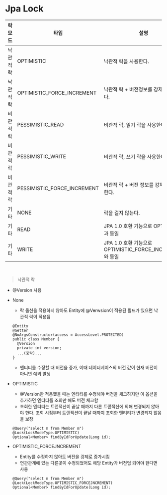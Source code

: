 # Jpa Lock 

|락 모드|타입|설명|
|------|---|---|
|낙관적 락|OPTIMISTIC|낙관적 락을 사용한다.|
|낙관적 락|OPTIMISTIC_FORCE_INCREMENT|낙관적 락 + 버전정보를 강제로 증가한다.	
|비관적 락|PESSIMISTIC_READ|비관적 락, 읽기 락을 사용한다.|
|비관적 락|PESSIMISTIC_WRITE|비관적 락, 쓰기 락을 사용한다.|		
|비관적 락|PESSIMISTIC_FORCE_INCREMENT|비관적 락 + 버전 정보를 강제로 증가한다.|		
|기타|NONE|락을 걸지 않는다.|
|기타|READ|JPA 1.0 호환 기능으로 OPTIMISTIC과 동일|
|기타|WRITE|JPA 1.0 호환 기능으로 OPTIMISTIC_FORCE_INCREMENT와 동일|
<br>

> 낙관적 락
- @Version 사용
- None
  - 락 옵션을 적용하지 않아도 Entity에 @Verwsion이 적용된 필드가 있으면 낙관적 락이 적용됨
  ```
  @Entity
  @Getter
  @NoArgsConstructor(access = AccessLevel.PROTECTED)
  public class Member {
    @Version
    private int version;
    ...(중략)...
  }
  ```
  - 엔티티를 수정할 때 버전을 증가, 이때 데이터베이스의 버전 값이 현재 버전이 아니면 예외 발생
- OPTIMISTIC
  - @Version만 적용했을 때는 엔티티를 수정해야 버전을 체크하지만 이 옵션을 추가하면 엔티티를 조회만 해도 버전 체크함
  - 조회한 엔티티는 트랜잭션이 끝날 때까지 다른 트랜잭션에 의해 변경되지 않아야 한다. 조회 시점부터 트랜잭션이 끝날 때까지 조회한 엔티티가 변경되지 않음을 보장
  ```
  @Query("select m from Member m")
  @Lock(LockModeType.OPTIMISTIC)
  Optional<Member> findByIdForUpdate(Long id);
  ```

- OPTIMISTIC_FORCEJNCREMENT
  - Entity를 수정하지 않아도 버전을 강제로 증가시킴
  - 연관관계에 있는 다른곳이 수정되었어도 해당 Entity가 버전업 되어야 한다면 사용
  ```
  @Query("select m from Member m")
  @Lock(LockModeType.OPTIMISTIC_FORCEJNCREMENT)
  Optional<Member> findByIdForUpdate(Long id);
  ```
